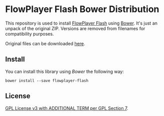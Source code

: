 # FlowPlayer Flash Bower Distribution

This repository is used to install [FlowPlayer Flash][fp] using [Bower][bower].
It's just an unpack of the original ZIP.
Versions are removed from filenames for compatibility purposes.

Original files can be downloaded [here][download].

## Install

You can install this library using *Bower* the following way:

`bower install --save flowplayer-flash`

## License

[GPL License v3 with ADDITIONAL TERM per GPL Section 7][license].


[fp]: http://flash.flowplayer.org/
[bower]: http://bower.io/
[download]: https://flowplayer.org/pricing/#downloads
[license]: https://flowplayer.org/license/
